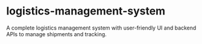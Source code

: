 # logistics-management-system
A complete logistics management system with user-friendly UI and backend APIs to manage shipments and tracking.

